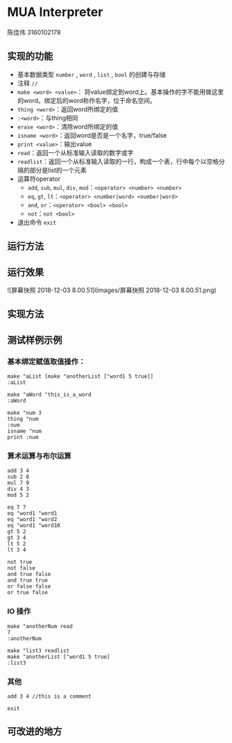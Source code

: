 # MUA Interpreter

陈佳伟 3160102178

## 实现的功能

* 基本数据类型 `number` , `word` , `list` , `bool`  的创建与存储
* 注释 `//`
* `make <word> <value>`： 将value绑定到word上。基本操作的字不能用做这里的word。绑定后的word称作名字，位于命名空间。
* `thing <word>`：返回word所绑定的值
* `:<word>`：与thing相同
* `erase <word>`：清除word所绑定的值
* `isname <word>`：返回word是否是一个名字，true/false
* `print <value>`：输出value
* `read`：返回一个从标准输入读取的数字或字
* `readlist`：返回一个从标准输入读取的一行，构成一个表，行中每个以空格分隔的部分是list的一个元素
* 运算符operator
  - `add`, `sub`, `mul`, `div`, `mod`：`<operator> <number> <number>`
  - `eq`, `gt`, `lt`：`<operator> <number|word> <number|word>`
  - `and`, `or`：`<operator> <bool> <bool>`
  - `not`：`not <bool>`
* 退出命令 `exit`

## 运行方法



## 运行效果

![屏幕快照 2018-12-03 8.00.51](images/屏幕快照 2018-12-03 8.00.51.png)

## 实现方法



## 测试样例示例

### 基本绑定赋值取值操作：

```
make "aList [make "anotherList ["word1 5 true]]
:aList
```

```
make "aWord "this_is_a_word
:aWord
```

```
make "num 3
thing "num
:num
isname "num
print :num
```

### 算术运算与布尔运算

```
add 3 4
sub 2 8
mul 7 9
div 4 3
mod 5 2
```

```
eq 7 7
eq "word1 "word1
eq "word1 "word2
eq "word1 "word10
gt 5 2
gt 3 4
lt 5 2
lt 3 4
```

```
not true
not false
and true false
and true true
or false false
or true false
```

### IO 操作

```
make "anotherNum read
7
:anotherNum
```

```
make "list3 readlist
make "anotherList ["word1 5 true]
:list3
```

### 其他

```
add 3 4 //this is a comment
```

```
exit
```



## 可改进的地方



